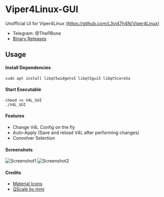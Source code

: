 # Viper4Linux-GUI
Unofficial UI for Viper4Linux (https://github.com/L3vi47h4N/Viper4Linux)
  * Telegram: @ThePBone
  * [Binary Releases](https://github.com/ThePBone/Viper4Linux-GUI/releases)
## Usage
#### Install Dependencies

```
sudo apt install libqt5widgets5 libqt5gui5 libqt5core5a
```
#### Start Executable
```
chmod +x V4L_GUI
./V4L_GUI
```
#### Features
  * Change V4L Config on the fly 
  * Auto-Apply (Save and reload V4L after performing changes)
  * Convolver Selection

#### Screenshots
![Screenshot1](https://github.com/ThePBone/Viper4Linux-GUI/blob/master/screenshots/tab1.png?raw=true)
![Screenshot2](https://github.com/ThePBone/Viper4Linux-GUI/blob/master/screenshots/tab3.png?raw=true)
#### Credits
  * [Material Icons](https://material.io/tools/icons/)
  * [QScale by mmj](https://www.linux-apps.com/content/show.php/QScale?content=148053)
 
